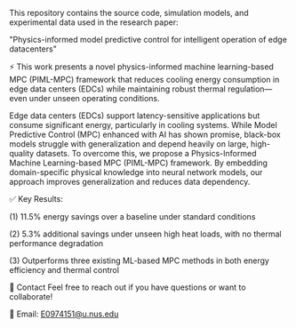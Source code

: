 This repository contains the source code, simulation models, and experimental data used in the research paper:

"Physics-informed model predictive control for intelligent operation of edge datacenters"

⚡️ This work presents a novel physics-informed machine learning-based MPC (PIML-MPC) framework that reduces cooling energy consumption in edge data centers (EDCs) while maintaining robust thermal regulation—even under unseen operating conditions.



Edge data centers (EDCs) support latency-sensitive applications but consume significant energy, particularly in cooling systems. While Model Predictive Control (MPC) enhanced with AI has shown promise, black-box models struggle with generalization and depend heavily on large, high-quality datasets. To overcome this, we propose a Physics-Informed Machine Learning-based MPC (PIML-MPC) framework. By embedding domain-specific physical knowledge into neural network models, our approach improves generalization and reduces data dependency.

✅ Key Results:

(1) 11.5% energy savings over a baseline under standard conditions

(2) 5.3% additional savings under unseen high heat loads, with no thermal performance degradation

(3) Outperforms three existing ML-based MPC methods in both energy efficiency and thermal control

🤝 Contact
Feel free to reach out if you have questions or want to collaborate!

📧 Email: E0974151@u.nus.edu

